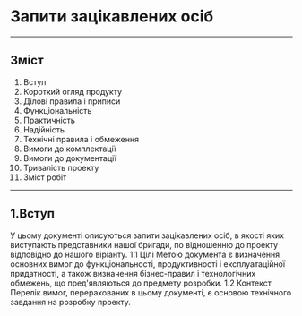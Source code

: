 # Запити зацікавлених осіб
***
## Зміст

1. Вступ
2. Короткий огляд продукту
3. Ділові правила і приписи
4. Функціональність
5. Практичність
6. Надійність
7. Технічні правила і обмеження
8. Вимоги до комплектації
9. Вимоги до документації
10. Тривалість проекту
11. Зміст робіт
***
## 1.Вступ
У цьому документі описуються запити зацікавлених осіб, в якості яких виступають представники нашої бригади, по відношенню до 
проекту відповідно до нашого віріанту.
  1.1  Цілі
Метою документа є визначення основних вимог до функціональності, продуктивності і експлуатаційної придатності, а також визначення бізнес-правил і технологічних обмежень, що пред'являються до предмету розробки.
  1.2 Контекст
Перелік вимог, перерахованих в цьому документі, є основою технічного завдання на розробку проекту.
